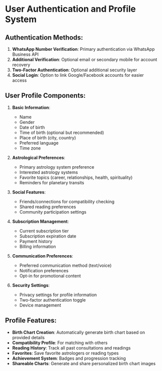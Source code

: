 # User Authentication and Profile System

## Authentication Methods:
1. **WhatsApp Number Verification**: Primary authentication via WhatsApp Business API
2. **Additional Verification**: Optional email or secondary mobile for account recovery
3. **Two-Factor Authentication**: Optional additional security layer
4. **Social Login**: Option to link Google/Facebook accounts for easier access

## User Profile Components:
1. **Basic Information**:
   - Name
   - Gender
   - Date of birth
   - Time of birth (optional but recommended)
   - Place of birth (city, country)
   - Preferred language
   - Time zone

2. **Astrological Preferences**:
   - Primary astrology system preference
   - Interested astrology systems
   - Favorite topics (career, relationships, health, spirituality)
   - Reminders for planetary transits

3. **Social Features**:
   - Friends/connections for compatibility checking
   - Shared reading preferences
   - Community participation settings

4. **Subscription Management**:
   - Current subscription tier
   - Subscription expiration date
   - Payment history
   - Billing information

5. **Communication Preferences**:
   - Preferred communication method (text/voice)
   - Notification preferences
   - Opt-in for promotional content

6. **Security Settings**:
   - Privacy settings for profile information
   - Two-factor authentication toggle
   - Device management

## Profile Features:
- **Birth Chart Creation**: Automatically generate birth chart based on provided details
- **Compatibility Profile**: For matching with others
- **Reading History**: Track all past consultations and readings
- **Favorites**: Save favorite astrologers or reading types
- **Achievement System**: Badges and progression tracking
- **Shareable Charts**: Generate and share personalized birth chart images
